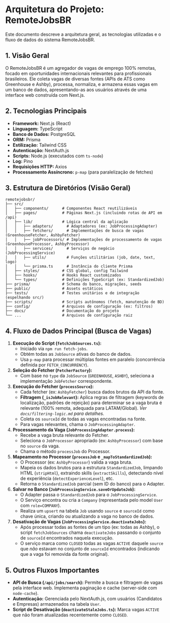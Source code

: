 # Arquitetura do Projeto: RemoteJobsBR

Este documento descreve a arquitetura geral, as tecnologias utilizadas e o fluxo de dados do sistema RemoteJobsBR.

## 1. Visão Geral

O RemoteJobsBR é um agregador de vagas de emprego 100% remotas, focado em oportunidades internacionais relevantes para profissionais brasileiros. Ele coleta vagas de diversas fontes (APIs de ATS como Greenhouse e Ashby), processa, normaliza, e armazena essas vagas em um banco de dados, apresentando-as aos usuários através de uma interface web construída com Next.js.

## 2. Tecnologias Principais

*   **Framework:** Next.js (React)
*   **Linguagem:** TypeScript
*   **Banco de Dados:** PostgreSQL
*   **ORM:** Prisma
*   **Estilização:** Tailwind CSS
*   **Autenticação:** NextAuth.js
*   **Scripts:** Node.js (executados com `ts-node`)
*   **Log:** Pino
*   **Requisições HTTP:** Axios
*   **Processamento Assíncrono:** `p-map` (para paralelização de fetches)

## 3. Estrutura de Diretórios (Visão Geral)

```
remotejobsbr/
├── src/
│   ├── components/      # Componentes React reutilizáveis
│   ├── pages/           # Páginas Next.js (incluindo rotas de API em /api)
│   ├── lib/             # Lógica central da aplicação
│   │   ├── adapters/      # Adaptadores (ex: JobProcessingAdapter)
│   │   ├── fetchers/      # Implementações de busca de vagas (GreenhouseFetcher, AshbyFetcher)
│   │   ├── jobProcessors/ # Implementações de processamento de vagas (GreenhouseProcessor, AshbyProcessor)
│   │   ├── services/      # Serviços de negócio (JobProcessingService)
│   │   ├── utils/         # Funções utilitárias (job, date, text, logo)
│   │   └── prisma.ts      # Instância do cliente Prisma
│   ├── styles/          # CSS global, config Tailwind
│   ├── hooks/           # Hooks React customizados
│   └── types/           # Definições TypeScript (ex: StandardizedJob)
├── prisma/              # Schema do banco, migrações, seeds
├── public/              # Assets estáticos
├── tests/               # Testes unitários e de integração (espelhando src/)
├── scripts/             # Scripts autônomos (fetch, manutenção de BD)
├── config/              # Arquivos de configuração (ex: filtros)
├── docs/                # Documentação do projeto
└── ...                  # Arquivos de configuração raiz
```

## 4. Fluxo de Dados Principal (Busca de Vagas)

1.  **Execução do Script (`fetchJobSources.ts`):**
    *   Iniciado via `npm run fetch-jobs`.
    *   Obtém todas as `JobSource` ativas do banco de dados.
    *   Usa `p-map` para processar múltiplas fontes em paralelo (concorrência definida por `FETCH_CONCURRENCY`).
2.  **Seleção do Fetcher (`FetcherFactory`):**
    *   Com base no `type` da `JobSource` (`GREENHOUSE`, `ASHBY`), seleciona a implementação `JobFetcher` correspondente.
3.  **Execução do Fetcher (`processSource`):**
    *   Cada fetcher (ex: `AshbyFetcher`) busca dados brutos da API da fonte.
    *   **Filtragem (`_isJobRelevant`):** Aplica regras de filtragem (keywords de localização, padrões de rejeição) para determinar se a vaga bruta é relevante (100% remota, adequada para LATAM/Global). _Ver `docs/filtering-logic.md` para detalhes._
    *   Coleta os `sourceId` de todas as vagas encontradas na fonte.
    *   Para vagas relevantes, chama o `JobProcessingAdapter`.
4.  **Processamento da Vaga (`JobProcessingAdapter.process`):**
    *   Recebe a vaga bruta relevante do Fetcher.
    *   Seleciona o `JobProcessor` apropriado (ex: `AshbyProcessor`) com base no `source` da vaga.
    *   Chama o método `processJob` do Processor.
5.  **Mapeamento no Processor (`processJob` e `_mapToStandardizedJob`):**
    *   O Processor (ex: `AshbyProcessor`) valida a vaga bruta.
    *   Mapeia os dados brutos para a estrutura `StandardizedJob`, limpando HTML (`stripHtml`), extraindo skills (`extractSkills`), detectando nível de experiência (`detectExperienceLevel`), etc.
    *   Retorna o `StandardizedJob` parcial (sem ID do banco) para o Adapter.
6.  **Salvar no Banco (`JobProcessingService.saveOrUpdateJob`):**
    *   O Adapter passa o `StandardizedJob` para o `JobProcessingService`.
    *   O Serviço encontra ou cria a `Company` (representada pelo model `User` com `role=COMPANY`).
    *   Realiza um `upsert` na tabela `Job` usando `source` e `sourceId` como chave única, criando ou atualizando a vaga no banco de dados.
7.  **Desativação de Vagas (`JobProcessingService.deactivateJobs`):**
    *   Após processar todas as fontes de um tipo (ex: todas as Ashby), o script `fetchJobSources` chama `deactivateJobs` passando o conjunto de `sourceId` encontrados naquela execução.
    *   O serviço marca como `CLOSED` todas as vagas `ACTIVE` daquele `source` que *não* estavam no conjunto de `sourceId` encontrados (indicando que a vaga foi removida da fonte original).

## 5. Outros Fluxos Importantes

*   **API de Busca (`/api/jobs/search`):** Permite a busca e filtragem de vagas pela interface web. Implementa paginação e cache (server-side com `node-cache`).
*   **Autenticação:** Gerenciada pelo NextAuth.js, com usuários (Candidatos e Empresas) armazenados na tabela `User`.
*   **Script de Desativação (`deactivateStaleJobs.ts`):** Marca vagas `ACTIVE` que não foram atualizadas recentemente como `CLOSED`. 